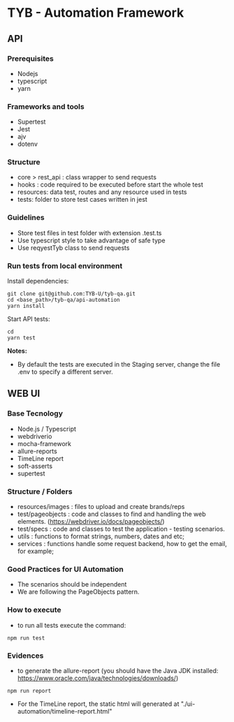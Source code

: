 # TYB - Automation Framework
## API
### Prerequisites

- Nodejs
- typescript
- yarn

### Frameworks and tools

- Supertest
- Jest 
- ajv
- dotenv 

### Structure
- core > rest_api : class wrapper to send requests
- hooks : code required to be executed before start the whole test
- resources: data test, routes and any resource used in tests
- tests: folder to store test cases written in jest

### Guidelines
- Store test files in test folder with extension .test.ts
- Use typescript style to take advantage of safe type
- Use reqyestTyb class to send requests


### Run tests from local environment

Install dependencies:
```
git clone git@github.com:TYB-U/tyb-qa.git
cd <base_path>/tyb-qa/api-automation
yarn install

```
Start API tests:

```
cd 
yarn test
```
**Notes:** 
* By default the tests are executed in the Staging server, change the file .env to specify a different server. 

## WEB UI

### Base Tecnology
- Node.js / Typescript
- webdriverio
- mocha-framework
- allure-reports
- TimeLine report
- soft-asserts
- supertest

### Structure / Folders
- resources/images : files to upload and create brands/reps
- test/pageobjects : code and classes to find and handling the web elements. (https://webdriver.io/docs/pageobjects/)
- test/specs : code and classes to test the application - testing scenarios.
- utils : functions to format strings, numbers, dates and etc;
- services : functions handle some request backend, how to get the email, for example;

### Good Practices for UI Automation 
- The scenarios should be independent
- We are following the PageObjects pattern.

### How to execute
- to run all tests execute the command:
```
npm run test
```

### Evidences
- to generate the allure-report (you should have the Java JDK installed: https://www.oracle.com/java/technologies/downloads/)
```
npm run report
```
- For the TimeLine report, the static html will generated at "./ui-automation/timeline-report.html"